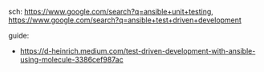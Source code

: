  sch: https://www.google.com/search?q=ansible+unit+testing, https://www.google.com/search?q=ansible+test+driven+development

  guide:
  - https://d-heinrich.medium.com/test-driven-development-with-ansible-using-molecule-3386cef987ac
